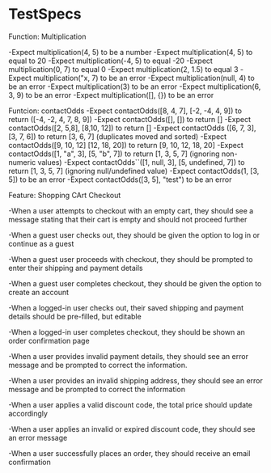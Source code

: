 # TestSpecs

Function: Multiplication

-Expect multiplication(4, 5) to be a number 
-Expect multiplication(4, 5) to equal to 20 
-Expect multiplication(-4, 5) to equal -20
-Expect multiplication(0, 7) to equal 0
-Expect multiplication(2, 1.5) to equal 3
-Expect multiplication("x, 7) to be an error
-Expect multiplication(null, 4) to be an error
-Expect multiplication(3) to be an error
-Expect multiplication(6, 3, 9) to be an error
-Expect multiplication([], {}) to be an error

Funtcion: contactOdds
-Expect contactOdds([8, 4, 7], [-2, -4, 4, 9]) to return ([-4, -2, 4, 7, 8, 9])
-Expect contactOdds([], []) to return []
-Expect contactOdds([2, 5,8], [8,10, 12]) to return []
-Expect contactOdds ([6, 7, 3], [3, 7, 6]) to return [3, 6, 7] (duplicates moved and sorted)
-Expect contactOdds([9, 10, 12] [12, 18, 20]) to return [9, 10, 12, 18, 20]
-Expect contactOdds([1, "a", 3], [5, "b", 7]) to return [1, 3, 5, 7] (ignoring non-numeric values)
-Expect contactOdds``([1, null, 3], [5, undefined, 7]) to return [1, 3, 5, 7] (ignoring null/undefined value)
-Expect contactOdds(1, [3, 5]) to be an error
-Expect contactOdds([3, 5], "test") to be an error

Feature: Shopping CArt Checkout

-When a user attempts to checkout with an empty cart, they should see a message stating that their cart is empty and should not proceed further

-When a guest user checks out, they should be given the option to log in or continue as a guest

-When a guest user proceeds with checkout, they should be prompted to enter their shipping and payment details

-When a guest user completes checkout, they should be given the option to create an account

-When a logged-in user checks out, their saved shipping and payment details should be pre-filled, but editable

-When a logged-in user completes checkout, they should be shown an order confirmation page

-When a user provides invalid payment details, they should see an error message and be prompted to correct the information.

-When a user provides an invalid shipping address, they should see an error message and be prompted to correct the information

-When a user applies a valid discount code, the total price should update accordingly

-When a user applies an invalid or expired discount code, they should see an error message

-When a user successfully places an order, they should receive an email confirmation